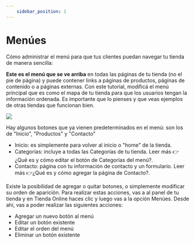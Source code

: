 ```yaml
---
    sidebar_position: 1
---
```


# Menúes

Cómo administrar el menú para que tus clientes puedan navegar tu tienda de manera sencilla:

**Este es el menú que se ve arriba** en todas las páginas de tu tienda (no el pie de página) y puede contener links a páginas de productos, páginas de contenido o a páginas externas. Con este tutorial, modificá el menú principal que es como el mapa de tu tienda para que los usuarios tengan la información ordenada. Es importante que lo pienses y que veas ejemplos de otras tiendas que funcionan bien.

![](/Fotos/TiendaOnline/Menues/menu1.png)

Hay algunos botones que ya vienen predeterminados en el menú: son los de "Inicio", "Productos" y "Contacto"

- Inicio: es simplemente para volver al inicio o "home" de la tienda.
- Categorías: incluye a todas las Categorías de tu tienda. Leer más 👉¿Qué es y cómo editar el botón de Categorías del menú?.
- Contacto: página con tu información de contacto y un formulario. Leer más 👉¿Qué es y cómo agregar la página de Contacto?.

Existe la posibilidad de agregar o quitar botones, o simplemente modificar su orden de aparición.
Para realizar estas acciones, vas a al panel de tu tienda y en Tienda Online haces clic y luego vas a la opción Menúes. Desde ahí, vas a poder realizar las siguientes acciones:

- Agregar un nuevo botón al menú
- Editar un botón existente
- Editar el orden del menú
- Eliminar un botón existente
